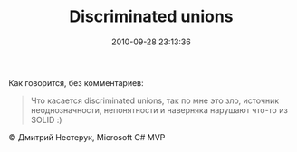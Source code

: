 ﻿---
layout: post
title: "Discriminated unions"
date: 2010-09-28 23:13:36
categories: 1205751992
---
Как говорится, без комментариев:

<blockquote>
<span class="status-body"><span class="status-content"><span class="entry-content">Что  касается discriminated unions, так по мне это зло, источник  неоднозначности, непонятности и наверняка нарушают что-то из SOLID :)

</blockquote>
© Дмитрий Нестерук, Microsoft C# MVP
